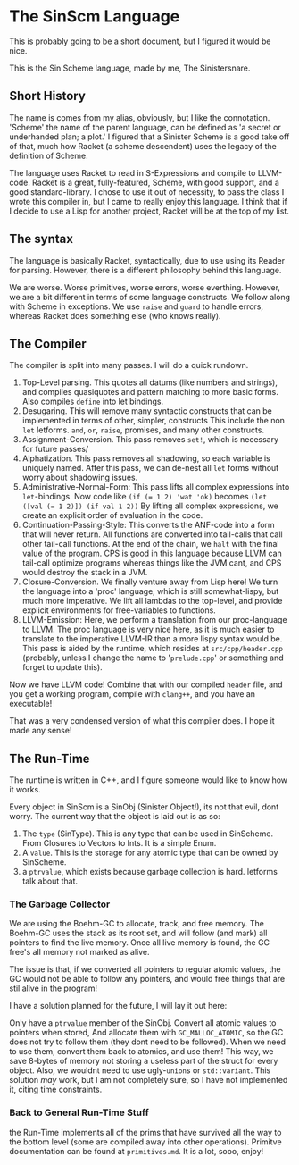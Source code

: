 # The SinScm Language #

This is probably going to be a short document, but I figured it would be nice.

This is the Sin Scheme language, made by me, The Sinistersnare.

## Short History ##

The name is comes from my alias, obviously, but I like the connotation.
'Scheme' the name of the parent language, can be defined as 'a secret or underhanded plan; a plot.'
I figured that a Sinister Scheme is a good take off of that, much how Racket (a scheme descendent)
uses the legacy of the definition of Scheme.

The language uses Racket to read in S-Expressions and compile to LLVM-code.
Racket is a great, fully-featured, Scheme, with good support, and a good standard-library.
I chose to use it out of necessity, to pass the class I wrote this compiler in, but I came
to really enjoy this language. I think that if I decide to use a Lisp for another project,
Racket will be at the top of my list.

## The syntax ##

The language is basically Racket, syntactically, due to use using its Reader for parsing.
However, there is a different philosophy behind this language.

We are worse. Worse primitives, worse errors, worse everthing.
However, we are a bit different in terms of some language constructs.
We follow along with Scheme in exceptions. We use `raise` and `guard` to handle errors,
whereas Racket does something else (who knows really).


## The Compiler ##

The compiler is split into many passes. I will do a quick rundown.

1. Top-Level parsing. This quotes all datums (like numbers and strings),
and compiles quasiquotes and pattern matching to more basic forms.
Also compiles `define` into let bindings.
2. Desugaring. This will remove many syntactic constructs that can be implemented
in terms of other, simpler, constructs
This include the non `let` letforms. `and`, `or`, `raise`, promises, and many other constructs.
3. Assignment-Conversion. This pass removes `set!`, which is necessary for future passes/
4. Alphatization. This pass removes all shadowing, so each variable is uniquely named.
After this pass, we can de-nest all `let` forms without worry about shadowing issues.
5. Administrative-Normal-Form: This pass lifts all complex expressions into `let`-bindings.
Now code like `(if (= 1 2) 'wat 'ok)` becomes `(let ([val (= 1 2)]) (if val 1 2))`
By lifting all complex expressions, we create an explicit order of evaluation in the code.
6. Continuation-Passing-Style: This converts the ANF-code into a form that will never return.
All functions are converted into tail-calls that call other tail-call functions.
At the end of the chain, we `halt` with the final value of the program.
CPS is good in this language because LLVM can tail-call optimize programs
whereas things like the JVM cant, and CPS would destroy the stack in a JVM.
7. Closure-Conversion. We finally venture away from Lisp here! We turn the language into
a 'proc' language, which is still somewhat-lispy, but much more imperative.
We lift all lambdas to the top-level, and provide explicit environments for
free-variables to functions.
8. LLVM-Emission: Here, we perform a translation from our proc-language to LLVM.
The proc language is very nice here, as it is much easier to translate to the
imperative LLVM-IR than a more lispy syntax would be.
This pass is aided by the runtime, which resides at `src/cpp/header.cpp`
(probably, unless I change the name to '`prelude.cpp`' or something and forget to update this).

Now we have LLVM code! Combine that with our compiled `header` file, and you get a working
program, compile with `clang++`, and you have an executable!

That was a very condensed version of what this compiler does. I hope it made any sense!

## The Run-Time ##

The runtime is written in C++, and I figure someone would like to know how it works.

Every object in SinScm is a SinObj (Sinister Object!), its not that evil, dont worry.
The current way that the object is laid out is as so:

1. The `type` (SinType). This is any type that can be used in SinScheme.
From Closures to Vectors to Ints. It is a simple Enum.
2. A `value`. This is the storage for any atomic type that can be owned by SinScheme.
3. a `ptrvalue`, which exists because garbage collection is hard. letforms talk about that.

### The Garbage Collector ###

We are using the Boehm-GC to allocate, track, and free memory.
The Boehm-GC uses the stack as its root set, and will follow (and mark) all pointers to find the live memory.
Once all live memory is found, the GC free's all memory not marked as alive.

The issue is that, if we converted all pointers to regular atomic values, the GC would not be able
to follow any pointers, and would free things that are stil alive in the program!

I have a solution planned for the future, I will lay it out here:

Only have a `ptrvalue` member of the SinObj. Convert all atomic values to pointers when stored,
And allocate them with `GC_MALLOC_ATOMIC`, so the GC does not try to follow them
(they dont need to be followed). When we need to use them, convert them back to atomics, and use them!
This way, we save 8-bytes of memory not storing a useless part of the struct for every object.
Also, we wouldnt need to use ugly-`union`s or `std::variant`. This solution _may_ work, but
I am not completely sure, so I have not implemented it, citing time constraints.

### Back to General Run-Time Stuff ###

the Run-Time implements all of the prims that have survived all the way to the bottom level
(some are compiled away into other operations). Primitve documentation can be found at `primitives.md`.
It is a lot, sooo, enjoy!
